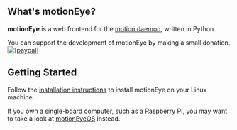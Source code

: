 ## What's motionEye?

**motionEye** is a web frontend for the [motion daemon](http://www.lavrsen.dk/foswiki/bin/view/Motion/WebHome), written in Python.

You can support the development of motionEye by making a small donation.
<a href="https://www.paypal.com/cgi-bin/webscr?cmd=_donations&business=ccrisan%40gmail%2ecom&lc=US&item_name=motionEye&no_note=0&currency_code=USD&bn=PP%2dDonationsBF%3abtn_donate_LG%2egif%3aNonHostedGuest"><img src="https://www.paypalobjects.com/en_US/i/btn/btn_donate_LG.gif" alt="[paypal]" /></a>

## Getting Started

Follow the [installation instructions](https://github.com/ccrisan/motioneye/wiki/Installation) to install motionEye on your Linux machine.

If you own a single-board computer, such as a Raspberry PI, you may want to take a look at [motionEyeOS](https://github.com/ccrisan/motioneyeos/wiki) instead.

